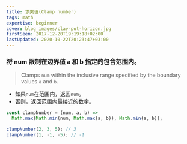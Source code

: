 ```yaml
---
title: 求夹值(Clamp number)
tags: math
expertise: beginner
cover: blog_images/clay-pot-horizon.jpg
firstSeen: 2017-12-20T19:19:18+02:00
lastUpdated: 2020-10-22T20:23:47+03:00
---
```


### 将 num 限制在边界值 a 和 b 指定的包含范围内。
> Clamps `num` within the inclusive range specified by the boundary values `a` and `b`.

- 如果`num`在范围内，返回`num`。
- 否则，返回范围内最接近的数字。

```js
const clampNumber = (num, a, b) =>
  Math.max(Math.min(num, Math.max(a, b)), Math.min(a, b));
```

```js
clampNumber(2, 3, 5); // 3
clampNumber(1, -1, -5); // -1
```
